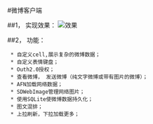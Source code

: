 #微博客户端

##1， 实现效果：
![效果](https://github.com/hejunm/HEWeiBo/blob/master/weiBo.gif)

##2， 功能： 

     * 自定义cell,展示复杂的微博数据；
     * 自定义表情键盘；
     * Outh2.0授权；
     * 查看微博， 发送微博（纯文字微博或带有图片的微博）；
     * AFN加载网络数据；
     * SDWebImage管理网络图片；
     * 使用SQLite使微博数据持久化；
     * 图文混排；
     * 上拉刷新，下拉加载更多；

